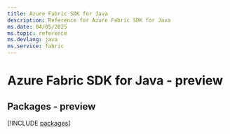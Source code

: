 ```yaml
---
title: Azure Fabric SDK for Java
description: Reference for Azure Fabric SDK for Java
ms.date: 04/05/2025
ms.topic: reference
ms.devlang: java
ms.service: fabric
---
```

# Azure Fabric SDK for Java - preview
## Packages - preview
[!INCLUDE [packages](fabric-index.md)]